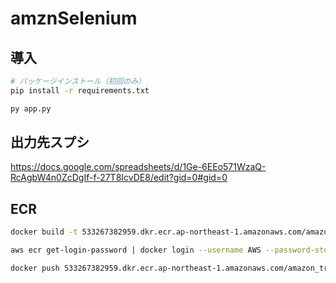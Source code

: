# amznSelenium

## 導入
```sh
# パッケージインストール（初回のみ）
pip install -r requirements.txt

py app.py
```

## 出力先スプシ
https://docs.google.com/spreadsheets/d/1Ge-6EEo571WzaQ-RcAgbW4n0ZcDgIf-f-27T8IcvDE8/edit?gid=0#gid=0


## ECR

```sh
docker build -t 533267382959.dkr.ecr.ap-northeast-1.amazonaws.com/amazon_tracking_selenium:latest .

aws ecr get-login-password | docker login --username AWS --password-stdin 533267382959.dkr.ecr.ap-northeast-1.amazonaws.com/amazon_tracking_selenium

docker push 533267382959.dkr.ecr.ap-northeast-1.amazonaws.com/amazon_tracking_selenium
```